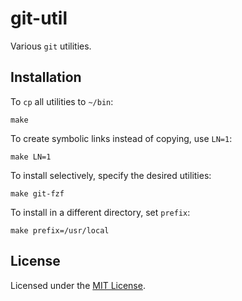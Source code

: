 # git-util

Various `git` utilities.

## Installation

To `cp` all utilities to `~/bin`:

    make

To create symbolic links instead of copying, use `LN=1`:

    make LN=1

To install selectively, specify the desired utilities:

    make git-fzf

To install in a different directory, set `prefix`:

    make prefix=/usr/local

## License

Licensed under the [MIT License](http://www.opensource.org/licenses/MIT).
